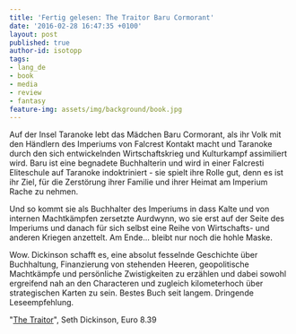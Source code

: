 ```yaml
---
title: 'Fertig gelesen: The Traitor Baru Cormorant'
date: '2016-02-28 16:47:35 +0100'
layout: post
published: true
author-id: isotopp
tags:
- lang_de
- book
- media
- review
- fantasy
feature-img: assets/img/background/book.jpg
---
```

Auf der Insel Taranoke lebt das Mädchen Baru Cormorant, als ihr Volk mit den Händlern des Imperiums von Falcrest Kontakt macht und Taranoke durch den sich entwickelnden Wirtschaftskrieg und Kulturkampf assimiliert wird. Baru ist eine begnadete Buchhalterin und wird in einer Falcresti Eliteschule auf Taranoke indoktriniert - sie spielt ihre Rolle gut, denn es ist ihr Ziel, für die Zerstörung ihrer Familie und ihrer Heimat am Imperium Rache zu nehmen.

Und so kommt sie als Buchhalter des Imperiums in dass Kalte und von internen Machtkämpfen zersetzte Aurdwynn, wo sie erst auf der Seite des Imperiums und danach für sich selbst eine Reihe von Wirtschafts- und anderen Kriegen anzettelt. Am Ende… bleibt nur noch die hohle Maske.

Wow. Dickinson schafft es, eine absolut fesselnde Geschichte über Buchhaltung, Finanzierung von stehenden Heeren, geopolitische Machtkämpfe und persönliche Zwistigkeiten zu erzählen und dabei sowohl ergreifend nah an den Characteren und zugleich kilometerhoch über strategischen Karten zu sein. Bestes Buch seit langem. Dringende Leseempfehlung.

"[The Traitor](http://www.amazon.de/dp/B00UXKIZZO)", Seth Dickinson, Euro 8.39
